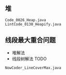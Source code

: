 ## 堆

```
Code_0026_Heap.java 
LintCode_0130_Heapify.java
```

## 线段最大重合问题

- 堆解法
- 线段树解法 TODO

```
NowCoder_LineCoverMax.java
```
